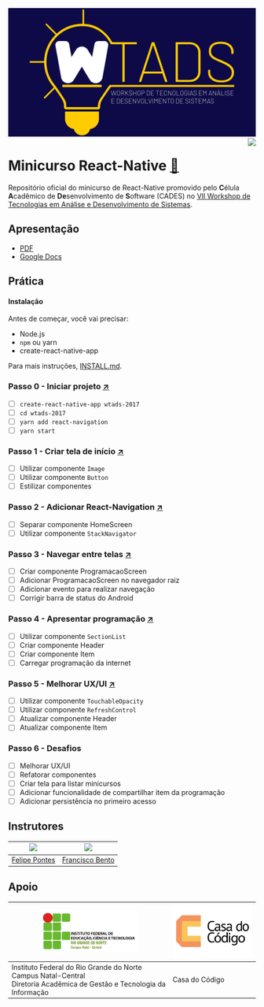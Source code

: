 <img src="7wtads_v2.png">

<img src="https://avatars1.githubusercontent.com/u/33847721?s=200" align="right">

# Minicurso React-Native [:page_facing_up:](Minicurso%20de%20React-Native.pdf)

Repositório oficial do minicurso de React-Native promovido pelo **C**élula **A**cadêmico de **De**senvolvimento de **S**oftware (CADES) no [VII Workshop de Tecnologias em Análise e Desenvolvimento de Sistemas](http://diatinf.ifrn.edu.br/doku.php?id=extensao:eventos:2017:7wtads:start).

## Apresentação

- [PDF](https://github.com/cades-ifrn/minicurso-react-native/blob/master/Minicurso%20de%20React-Native.pdf)
- [Google Docs](https://docs.google.com/presentation/d/1Zmr2pP_dYfbWxO7phF8jjhGgE_h3yOJ9Lvau50VLvR0/edit?usp=sharing)

## Prática

#### Instalação

Antes de começar, você vai precisar:

* Node.js
* `npm` ou yarn
* create-react-native-app

Para mais instruções, [INSTALL.md](install.md).

### Passo 0 - Iniciar projeto [:arrow_upper_right:](https://github.com/cades-ifrn/minicurso-react-native/tree/step-0)

- [ ] `create-react-native-app wtads-2017`
- [ ] `cd wtads-2017`
- [ ] `yarn add react-navigation`
- [ ] `yarn start`

### Passo 1 - Criar tela de início [:arrow_upper_right:](https://github.com/cades-ifrn/minicurso-react-native/tree/step-1)

- [ ] Utilizar componente `Image`
- [ ] Utilizar componente `Button`
- [ ] Estilizar componentes

### Passo 2 - Adicionar React-Navigation [:arrow_upper_right:](https://github.com/cades-ifrn/minicurso-react-native/tree/step-2)

- [ ] Separar componente HomeScreen
- [ ] Utilizar componente `StackNavigator`

### Passo 3 - Navegar entre telas [:arrow_upper_right:](https://github.com/cades-ifrn/minicurso-react-native/tree/step-3)

- [ ] Criar componente ProgramacaoScreen
- [ ] Adicionar ProgramacaoScreen no navegador raiz
- [ ] Adicionar evento para realizar navegação
- [ ] Corrigir barra de status do Android

### Passo 4 - Apresentar programação [:arrow_upper_right:](https://github.com/cades-ifrn/minicurso-react-native/tree/step-4)

- [ ] Utilizar componente `SectionList`
- [ ] Criar componente Header
- [ ] Criar componente Item
- [ ] Carregar programação da internet

### Passo 5 - Melhorar UX/UI [:arrow_upper_right:](https://github.com/cades-ifrn/minicurso-react-native/tree/step-5)

- [ ] Utilizar componente `TouchableOpacity`
- [ ] Utilizar componente `RefreshControl`
- [ ] Atualizar componente Header
- [ ] Atualizar componente Item

### Passo 6 - Desafios

- [ ] Melhorar UX/UI
- [ ] Refatorar componentes
- [ ] Criar tela para listar minicursos
- [ ] Adicionar funcionalidade de compartilhar item da programação
- [ ] Adicionar persistência no primeiro acesso

## Instrutores

| ![](https://avatars0.githubusercontent.com/u/8146112?s=150) | ![](https://avatars2.githubusercontent.com/u/9325152?s=150) |
| ----- | ----- |
| [Felipe Pontes](//github.com/felipemfp) | [Francisco Bento](//github.com/chicobentojr) |

## Apoio

| <img src="logo_ifrn.jpg" alt="IFRN - Campus Natal-Central" width="200" /> | <img src="Logo-CasaDoCodigo_preview.png" alt="Casa do Código" width="200" /> |
| --- | --- |
| Instituto Federal do Rio Grande do Norte<br>Campus Natal-Central<br>Diretoria Acadêmica de Gestão e Tecnologia da Informação | Casa do Código |
